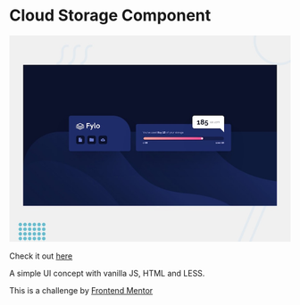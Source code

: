 # Cloud Storage Component

![Image of Preview](/src/assets/images/desktop-preview.jpg)

Check it out [here](https://fm-social-media-dashboard-one.vercel.app/)

A simple UI concept with vanilla JS, HTML and LESS.

This is a challenge by [Frontend Mentor](https://www.frontendmentor.io/challenges/social-media-dashboard-with-theme-switcher-6oY8ozp_H)
